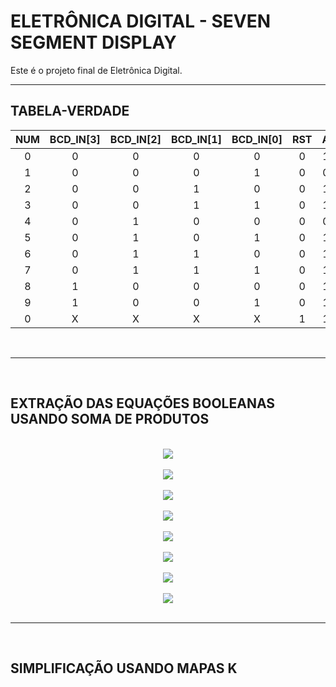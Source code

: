 # ELETRÔNICA DIGITAL - SEVEN SEGMENT DISPLAY

Este é o projeto final de Eletrônica Digital.

---

## TABELA-VERDADE

| NUM | BCD_IN[3] | BCD_IN[2] | BCD_IN[1] | BCD_IN[0] | RST | A | B | C | D | E | F | G | DP  |
|:---:|:---------:|:---------:|:---------:|:---------:|:---:|:-:|:-:|:-:|:-:|:-:|:-:|:-:|:---:|
| 0   | 0         | 0         | 0         | 0         | 0   | 1 | 1 | 1 | 1 | 1 | 1 | 0 |  1  |
| 1   | 0         | 0         | 0         | 1         | 0   | 0 | 1 | 1 | 0 | 0 | 0 | 0 |  1  |
| 2   | 0         | 0         | 1         | 0         | 0   | 1 | 1 | 0 | 1 | 1 | 0 | 1 |  1  |
| 3   | 0         | 0         | 1         | 1         | 0   | 1 | 1 | 1 | 1 | 0 | 0 | 1 |  1  |
| 4   | 0         | 1         | 0         | 0         | 0   | 0 | 1 | 1 | 0 | 0 | 1 | 1 |  1  |
| 5   | 0         | 1         | 0         | 1         | 0   | 1 | 0 | 1 | 1 | 0 | 1 | 1 |  1  |
| 6   | 0         | 1         | 1         | 0         | 0   | 1 | 0 | 1 | 1 | 1 | 1 | 1 |  1  |
| 7   | 0         | 1         | 1         | 1         | 0   | 1 | 1 | 1 | 0 | 0 | 0 | 0 |  1  |
| 8   | 1         | 0         | 0         | 0         | 0   | 1 | 1 | 1 | 1 | 1 | 1 | 1 |  1  |
| 9   | 1         | 0         | 0         | 1         | 0   | 1 | 1 | 1 | 1 | 0 | 1 | 1 |  1  |
| 0   | X         | X         | X         | X         | 1   | 1 | 1 | 1 | 1 | 1 | 1 | 0 |  1  |

<br />

---

<br />

## EXTRAÇÃO DAS EQUAÇÕES BOOLEANAS USANDO SOMA DE PRODUTOS

<br />

<!-- $$
\begin{aligned}
    <\text{INPUT}> \ = \ & \overline{BCD\_IN[3]} \ \overline{BCD\_IN[2]} \ \overline{BCD\_IN[1]} \ \overline{BCD\_IN[0]} + \\

    & \overline{BCD\_IN[3]} \ \overline{BCD\_IN[2]} \ \overline{BCD\_IN[1]} \ BCD\_IN[0] + \\

    & \overline{BCD\_IN[3]} \ \overline{BCD\_IN[2]} \ BCD\_IN[1] \ \overline{BCD\_IN[0]} + \\

    & \overline{BCD\_IN[3]} \ \overline{BCD\_IN[2]} \ BCD\_IN[1] \ BCD\_IN[0] + \\

    & \overline{BCD\_IN[3]} \ BCD\_IN[2] \ \overline{BCD\_IN[1]} \ \overline{BCD\_IN[0]} + \\

    & \overline{BCD\_IN[3]} \ BCD\_IN[2] \ \overline{BCD\_IN[1]} \ BCD\_IN[0] + \\

    & \overline{BCD\_IN[3]} \ BCD\_IN[2] \ BCD\_IN[1] \ \overline{BCD\_IN[0]} + \\

    & \overline{BCD\_IN[3]} \ BCD\_IN[2] \ BCD\_IN[1] \ BCD\_IN[0] + \\

    & BCD\_IN[3] \ \overline{BCD\_IN[2]} \ \overline{BCD\_IN[1]} \ \overline{BCD\_IN[0]} + \\

    & BCD\_IN[3] \ \overline{BCD\_IN[2]} \ \overline{BCD\_IN[1]} \ BCD\_IN[0]
\end{aligned}
$$ --> 

<div align="center"><img src="https://render.githubusercontent.com/render/math?math=%5Cbegin%7Baligned%7D%0A%20%20%20%20%3C%5Ctext%7BINPUT%7D%3E%20%5C%20%3D%20%5C%20%26%20%5Coverline%7BBCD%5C_IN%5B3%5D%7D%20%5C%20%5Coverline%7BBCD%5C_IN%5B2%5D%7D%20%5C%20%5Coverline%7BBCD%5C_IN%5B1%5D%7D%20%5C%20%5Coverline%7BBCD%5C_IN%5B0%5D%7D%20%2B%20%5C%5C%0A%0A%20%20%20%20%26%20%5Coverline%7BBCD%5C_IN%5B3%5D%7D%20%5C%20%5Coverline%7BBCD%5C_IN%5B2%5D%7D%20%5C%20%5Coverline%7BBCD%5C_IN%5B1%5D%7D%20%5C%20BCD%5C_IN%5B0%5D%20%2B%20%5C%5C%0A%0A%20%20%20%20%26%20%5Coverline%7BBCD%5C_IN%5B3%5D%7D%20%5C%20%5Coverline%7BBCD%5C_IN%5B2%5D%7D%20%5C%20BCD%5C_IN%5B1%5D%20%5C%20%5Coverline%7BBCD%5C_IN%5B0%5D%7D%20%2B%20%5C%5C%0A%0A%20%20%20%20%26%20%5Coverline%7BBCD%5C_IN%5B3%5D%7D%20%5C%20%5Coverline%7BBCD%5C_IN%5B2%5D%7D%20%5C%20BCD%5C_IN%5B1%5D%20%5C%20BCD%5C_IN%5B0%5D%20%2B%20%5C%5C%0A%0A%20%20%20%20%26%20%5Coverline%7BBCD%5C_IN%5B3%5D%7D%20%5C%20BCD%5C_IN%5B2%5D%20%5C%20%5Coverline%7BBCD%5C_IN%5B1%5D%7D%20%5C%20%5Coverline%7BBCD%5C_IN%5B0%5D%7D%20%2B%20%5C%5C%0A%0A%20%20%20%20%26%20%5Coverline%7BBCD%5C_IN%5B3%5D%7D%20%5C%20BCD%5C_IN%5B2%5D%20%5C%20%5Coverline%7BBCD%5C_IN%5B1%5D%7D%20%5C%20BCD%5C_IN%5B0%5D%20%2B%20%5C%5C%0A%0A%20%20%20%20%26%20%5Coverline%7BBCD%5C_IN%5B3%5D%7D%20%5C%20BCD%5C_IN%5B2%5D%20%5C%20BCD%5C_IN%5B1%5D%20%5C%20%5Coverline%7BBCD%5C_IN%5B0%5D%7D%20%2B%20%5C%5C%0A%0A%20%20%20%20%26%20%5Coverline%7BBCD%5C_IN%5B3%5D%7D%20%5C%20BCD%5C_IN%5B2%5D%20%5C%20BCD%5C_IN%5B1%5D%20%5C%20BCD%5C_IN%5B0%5D%20%2B%20%5C%5C%0A%0A%20%20%20%20%26%20BCD%5C_IN%5B3%5D%20%5C%20%5Coverline%7BBCD%5C_IN%5B2%5D%7D%20%5C%20%5Coverline%7BBCD%5C_IN%5B1%5D%7D%20%5C%20%5Coverline%7BBCD%5C_IN%5B0%5D%7D%20%2B%20%5C%5C%0A%0A%20%20%20%20%26%20BCD%5C_IN%5B3%5D%20%5C%20%5Coverline%7BBCD%5C_IN%5B2%5D%7D%20%5C%20%5Coverline%7BBCD%5C_IN%5B1%5D%7D%20%5C%20BCD%5C_IN%5B0%5D%0A%5Cend%7Baligned%7D"></div>

<br />

<!-- $$
\begin{aligned}
    A \ = \ & \overline{BCD\_IN[3]} \ \overline{BCD\_IN[2]} \ \overline{BCD\_IN[1]} \ \overline{BCD\_IN[0]} + \\

    

    & \overline{BCD\_IN[3]} \ \overline{BCD\_IN[2]} \ BCD\_IN[1] \ \overline{BCD\_IN[0]} + \\

    & \overline{BCD\_IN[3]} \ \overline{BCD\_IN[2]} \ BCD\_IN[1] \ BCD\_IN[0] + \\

    

    & \overline{BCD\_IN[3]} \ BCD\_IN[2] \ \overline{BCD\_IN[1]} \ BCD\_IN[0] + \\

    & \overline{BCD\_IN[3]} \ BCD\_IN[2] \ BCD\_IN[1] \ \overline{BCD\_IN[0]} + \\

    & \overline{BCD\_IN[3]} \ BCD\_IN[2] \ BCD\_IN[1] \ BCD\_IN[0] + \\

    & BCD\_IN[3] \ \overline{BCD\_IN[2]} \ \overline{BCD\_IN[1]} \ \overline{BCD\_IN[0]} + \\

    & BCD\_IN[3] \ \overline{BCD\_IN[2]} \ \overline{BCD\_IN[1]} \ BCD\_IN[0]
\end{aligned}
$$ --> 

<div align="center"><img src="https://render.githubusercontent.com/render/math?math=%5Cbegin%7Baligned%7D%0A%20%20%20%20A%20%5C%20%3D%20%5C%20%26%20%5Coverline%7BBCD%5C_IN%5B3%5D%7D%20%5C%20%5Coverline%7BBCD%5C_IN%5B2%5D%7D%20%5C%20%5Coverline%7BBCD%5C_IN%5B1%5D%7D%20%5C%20%5Coverline%7BBCD%5C_IN%5B0%5D%7D%20%2B%20%5C%5C%0A%0A%20%20%20%20%0A%0A%20%20%20%20%26%20%5Coverline%7BBCD%5C_IN%5B3%5D%7D%20%5C%20%5Coverline%7BBCD%5C_IN%5B2%5D%7D%20%5C%20BCD%5C_IN%5B1%5D%20%5C%20%5Coverline%7BBCD%5C_IN%5B0%5D%7D%20%2B%20%5C%5C%0A%0A%20%20%20%20%26%20%5Coverline%7BBCD%5C_IN%5B3%5D%7D%20%5C%20%5Coverline%7BBCD%5C_IN%5B2%5D%7D%20%5C%20BCD%5C_IN%5B1%5D%20%5C%20BCD%5C_IN%5B0%5D%20%2B%20%5C%5C%0A%0A%20%20%20%20%0A%0A%20%20%20%20%26%20%5Coverline%7BBCD%5C_IN%5B3%5D%7D%20%5C%20BCD%5C_IN%5B2%5D%20%5C%20%5Coverline%7BBCD%5C_IN%5B1%5D%7D%20%5C%20BCD%5C_IN%5B0%5D%20%2B%20%5C%5C%0A%0A%20%20%20%20%26%20%5Coverline%7BBCD%5C_IN%5B3%5D%7D%20%5C%20BCD%5C_IN%5B2%5D%20%5C%20BCD%5C_IN%5B1%5D%20%5C%20%5Coverline%7BBCD%5C_IN%5B0%5D%7D%20%2B%20%5C%5C%0A%0A%20%20%20%20%26%20%5Coverline%7BBCD%5C_IN%5B3%5D%7D%20%5C%20BCD%5C_IN%5B2%5D%20%5C%20BCD%5C_IN%5B1%5D%20%5C%20BCD%5C_IN%5B0%5D%20%2B%20%5C%5C%0A%0A%20%20%20%20%26%20BCD%5C_IN%5B3%5D%20%5C%20%5Coverline%7BBCD%5C_IN%5B2%5D%7D%20%5C%20%5Coverline%7BBCD%5C_IN%5B1%5D%7D%20%5C%20%5Coverline%7BBCD%5C_IN%5B0%5D%7D%20%2B%20%5C%5C%0A%0A%20%20%20%20%26%20BCD%5C_IN%5B3%5D%20%5C%20%5Coverline%7BBCD%5C_IN%5B2%5D%7D%20%5C%20%5Coverline%7BBCD%5C_IN%5B1%5D%7D%20%5C%20BCD%5C_IN%5B0%5D%0A%5Cend%7Baligned%7D"></div>

<br />

<!-- $$
\begin{aligned}
    B \ = \ & \overline{BCD\_IN[3]} \ \overline{BCD\_IN[2]} \ \overline{BCD\_IN[1]} \ \overline{BCD\_IN[0]} + \\

    & \overline{BCD\_IN[3]} \ \overline{BCD\_IN[2]} \ \overline{BCD\_IN[1]} \ BCD\_IN[0] + \\

    & \overline{BCD\_IN[3]} \ \overline{BCD\_IN[2]} \ BCD\_IN[1] \ \overline{BCD\_IN[0]} + \\

    & \overline{BCD\_IN[3]} \ \overline{BCD\_IN[2]} \ BCD\_IN[1] \ BCD\_IN[0] + \\

    

    

    & \overline{BCD\_IN[3]} \ BCD\_IN[2] \ BCD\_IN[1] \ \overline{BCD\_IN[0]} + \\

    & \overline{BCD\_IN[3]} \ BCD\_IN[2] \ BCD\_IN[1] \ BCD\_IN[0] + \\

    & BCD\_IN[3] \ \overline{BCD\_IN[2]} \ \overline{BCD\_IN[1]} \ \overline{BCD\_IN[0]} + \\

    & BCD\_IN[3] \ \overline{BCD\_IN[2]} \ \overline{BCD\_IN[1]} \ BCD\_IN[0]
\end{aligned}
$$ --> 

<div align="center"><img src="https://render.githubusercontent.com/render/math?math=%5Cbegin%7Baligned%7D%0A%20%20%20%20B%20%5C%20%3D%20%5C%20%26%20%5Coverline%7BBCD%5C_IN%5B3%5D%7D%20%5C%20%5Coverline%7BBCD%5C_IN%5B2%5D%7D%20%5C%20%5Coverline%7BBCD%5C_IN%5B1%5D%7D%20%5C%20%5Coverline%7BBCD%5C_IN%5B0%5D%7D%20%2B%20%5C%5C%0A%0A%20%20%20%20%26%20%5Coverline%7BBCD%5C_IN%5B3%5D%7D%20%5C%20%5Coverline%7BBCD%5C_IN%5B2%5D%7D%20%5C%20%5Coverline%7BBCD%5C_IN%5B1%5D%7D%20%5C%20BCD%5C_IN%5B0%5D%20%2B%20%5C%5C%0A%0A%20%20%20%20%26%20%5Coverline%7BBCD%5C_IN%5B3%5D%7D%20%5C%20%5Coverline%7BBCD%5C_IN%5B2%5D%7D%20%5C%20BCD%5C_IN%5B1%5D%20%5C%20%5Coverline%7BBCD%5C_IN%5B0%5D%7D%20%2B%20%5C%5C%0A%0A%20%20%20%20%26%20%5Coverline%7BBCD%5C_IN%5B3%5D%7D%20%5C%20%5Coverline%7BBCD%5C_IN%5B2%5D%7D%20%5C%20BCD%5C_IN%5B1%5D%20%5C%20BCD%5C_IN%5B0%5D%20%2B%20%5C%5C%0A%0A%20%20%20%20%0A%0A%20%20%20%20%0A%0A%20%20%20%20%26%20%5Coverline%7BBCD%5C_IN%5B3%5D%7D%20%5C%20BCD%5C_IN%5B2%5D%20%5C%20BCD%5C_IN%5B1%5D%20%5C%20%5Coverline%7BBCD%5C_IN%5B0%5D%7D%20%2B%20%5C%5C%0A%0A%20%20%20%20%26%20%5Coverline%7BBCD%5C_IN%5B3%5D%7D%20%5C%20BCD%5C_IN%5B2%5D%20%5C%20BCD%5C_IN%5B1%5D%20%5C%20BCD%5C_IN%5B0%5D%20%2B%20%5C%5C%0A%0A%20%20%20%20%26%20BCD%5C_IN%5B3%5D%20%5C%20%5Coverline%7BBCD%5C_IN%5B2%5D%7D%20%5C%20%5Coverline%7BBCD%5C_IN%5B1%5D%7D%20%5C%20%5Coverline%7BBCD%5C_IN%5B0%5D%7D%20%2B%20%5C%5C%0A%0A%20%20%20%20%26%20BCD%5C_IN%5B3%5D%20%5C%20%5Coverline%7BBCD%5C_IN%5B2%5D%7D%20%5C%20%5Coverline%7BBCD%5C_IN%5B1%5D%7D%20%5C%20BCD%5C_IN%5B0%5D%0A%5Cend%7Baligned%7D"></div>

<br />

<!-- $$
\begin{aligned}
    C \ = \ & \overline{BCD\_IN[3]} \ \overline{BCD\_IN[2]} \ \overline{BCD\_IN[1]} \ \overline{BCD\_IN[0]} + \\

    & \overline{BCD\_IN[3]} \ \overline{BCD\_IN[2]} \ \overline{BCD\_IN[1]} \ BCD\_IN[0] + \\

    

    & \overline{BCD\_IN[3]} \ \overline{BCD\_IN[2]} \ BCD\_IN[1] \ BCD\_IN[0] + \\

    & \overline{BCD\_IN[3]} \ BCD\_IN[2] \ \overline{BCD\_IN[1]} \ \overline{BCD\_IN[0]} + \\

    & \overline{BCD\_IN[3]} \ BCD\_IN[2] \ \overline{BCD\_IN[1]} \ BCD\_IN[0] + \\

    & \overline{BCD\_IN[3]} \ BCD\_IN[2] \ BCD\_IN[1] \ \overline{BCD\_IN[0]} + \\

    & \overline{BCD\_IN[3]} \ BCD\_IN[2] \ BCD\_IN[1] \ BCD\_IN[0] + \\

    & BCD\_IN[3] \ \overline{BCD\_IN[2]} \ \overline{BCD\_IN[1]} \ \overline{BCD\_IN[0]} + \\

    & BCD\_IN[3] \ \overline{BCD\_IN[2]} \ \overline{BCD\_IN[1]} \ BCD\_IN[0]
\end{aligned}
$$ --> 

<div align="center"><img src="https://render.githubusercontent.com/render/math?math=%5Cbegin%7Baligned%7D%0A%20%20%20%20C%20%5C%20%3D%20%5C%20%26%20%5Coverline%7BBCD%5C_IN%5B3%5D%7D%20%5C%20%5Coverline%7BBCD%5C_IN%5B2%5D%7D%20%5C%20%5Coverline%7BBCD%5C_IN%5B1%5D%7D%20%5C%20%5Coverline%7BBCD%5C_IN%5B0%5D%7D%20%2B%20%5C%5C%0A%0A%20%20%20%20%26%20%5Coverline%7BBCD%5C_IN%5B3%5D%7D%20%5C%20%5Coverline%7BBCD%5C_IN%5B2%5D%7D%20%5C%20%5Coverline%7BBCD%5C_IN%5B1%5D%7D%20%5C%20BCD%5C_IN%5B0%5D%20%2B%20%5C%5C%0A%0A%20%20%20%20%0A%0A%20%20%20%20%26%20%5Coverline%7BBCD%5C_IN%5B3%5D%7D%20%5C%20%5Coverline%7BBCD%5C_IN%5B2%5D%7D%20%5C%20BCD%5C_IN%5B1%5D%20%5C%20BCD%5C_IN%5B0%5D%20%2B%20%5C%5C%0A%0A%20%20%20%20%26%20%5Coverline%7BBCD%5C_IN%5B3%5D%7D%20%5C%20BCD%5C_IN%5B2%5D%20%5C%20%5Coverline%7BBCD%5C_IN%5B1%5D%7D%20%5C%20%5Coverline%7BBCD%5C_IN%5B0%5D%7D%20%2B%20%5C%5C%0A%0A%20%20%20%20%26%20%5Coverline%7BBCD%5C_IN%5B3%5D%7D%20%5C%20BCD%5C_IN%5B2%5D%20%5C%20%5Coverline%7BBCD%5C_IN%5B1%5D%7D%20%5C%20BCD%5C_IN%5B0%5D%20%2B%20%5C%5C%0A%0A%20%20%20%20%26%20%5Coverline%7BBCD%5C_IN%5B3%5D%7D%20%5C%20BCD%5C_IN%5B2%5D%20%5C%20BCD%5C_IN%5B1%5D%20%5C%20%5Coverline%7BBCD%5C_IN%5B0%5D%7D%20%2B%20%5C%5C%0A%0A%20%20%20%20%26%20%5Coverline%7BBCD%5C_IN%5B3%5D%7D%20%5C%20BCD%5C_IN%5B2%5D%20%5C%20BCD%5C_IN%5B1%5D%20%5C%20BCD%5C_IN%5B0%5D%20%2B%20%5C%5C%0A%0A%20%20%20%20%26%20BCD%5C_IN%5B3%5D%20%5C%20%5Coverline%7BBCD%5C_IN%5B2%5D%7D%20%5C%20%5Coverline%7BBCD%5C_IN%5B1%5D%7D%20%5C%20%5Coverline%7BBCD%5C_IN%5B0%5D%7D%20%2B%20%5C%5C%0A%0A%20%20%20%20%26%20BCD%5C_IN%5B3%5D%20%5C%20%5Coverline%7BBCD%5C_IN%5B2%5D%7D%20%5C%20%5Coverline%7BBCD%5C_IN%5B1%5D%7D%20%5C%20BCD%5C_IN%5B0%5D%0A%5Cend%7Baligned%7D"></div>

<br />

<!-- $$
\begin{aligned}
    D \ = \ & \overline{BCD\_IN[3]} \ \overline{BCD\_IN[2]} \ \overline{BCD\_IN[1]} \ \overline{BCD\_IN[0]} + \\

    

    & \overline{BCD\_IN[3]} \ \overline{BCD\_IN[2]} \ BCD\_IN[1] \ \overline{BCD\_IN[0]} + \\

    & \overline{BCD\_IN[3]} \ \overline{BCD\_IN[2]} \ BCD\_IN[1] \ BCD\_IN[0] + \\

    

    & \overline{BCD\_IN[3]} \ BCD\_IN[2] \ \overline{BCD\_IN[1]} \ BCD\_IN[0] + \\

    & \overline{BCD\_IN[3]} \ BCD\_IN[2] \ BCD\_IN[1] \ \overline{BCD\_IN[0]} + \\

    

    & BCD\_IN[3] \ \overline{BCD\_IN[2]} \ \overline{BCD\_IN[1]} \ \overline{BCD\_IN[0]} + \\

    & BCD\_IN[3] \ \overline{BCD\_IN[2]} \ \overline{BCD\_IN[1]} \ BCD\_IN[0]
\end{aligned}
$$ --> 

<div align="center"><img src="https://render.githubusercontent.com/render/math?math=%5Cbegin%7Baligned%7D%0A%20%20%20%20D%20%5C%20%3D%20%5C%20%26%20%5Coverline%7BBCD%5C_IN%5B3%5D%7D%20%5C%20%5Coverline%7BBCD%5C_IN%5B2%5D%7D%20%5C%20%5Coverline%7BBCD%5C_IN%5B1%5D%7D%20%5C%20%5Coverline%7BBCD%5C_IN%5B0%5D%7D%20%2B%20%5C%5C%0A%0A%20%20%20%20%0A%0A%20%20%20%20%26%20%5Coverline%7BBCD%5C_IN%5B3%5D%7D%20%5C%20%5Coverline%7BBCD%5C_IN%5B2%5D%7D%20%5C%20BCD%5C_IN%5B1%5D%20%5C%20%5Coverline%7BBCD%5C_IN%5B0%5D%7D%20%2B%20%5C%5C%0A%0A%20%20%20%20%26%20%5Coverline%7BBCD%5C_IN%5B3%5D%7D%20%5C%20%5Coverline%7BBCD%5C_IN%5B2%5D%7D%20%5C%20BCD%5C_IN%5B1%5D%20%5C%20BCD%5C_IN%5B0%5D%20%2B%20%5C%5C%0A%0A%20%20%20%20%0A%0A%20%20%20%20%26%20%5Coverline%7BBCD%5C_IN%5B3%5D%7D%20%5C%20BCD%5C_IN%5B2%5D%20%5C%20%5Coverline%7BBCD%5C_IN%5B1%5D%7D%20%5C%20BCD%5C_IN%5B0%5D%20%2B%20%5C%5C%0A%0A%20%20%20%20%26%20%5Coverline%7BBCD%5C_IN%5B3%5D%7D%20%5C%20BCD%5C_IN%5B2%5D%20%5C%20BCD%5C_IN%5B1%5D%20%5C%20%5Coverline%7BBCD%5C_IN%5B0%5D%7D%20%2B%20%5C%5C%0A%0A%20%20%20%20%0A%0A%20%20%20%20%26%20BCD%5C_IN%5B3%5D%20%5C%20%5Coverline%7BBCD%5C_IN%5B2%5D%7D%20%5C%20%5Coverline%7BBCD%5C_IN%5B1%5D%7D%20%5C%20%5Coverline%7BBCD%5C_IN%5B0%5D%7D%20%2B%20%5C%5C%0A%0A%20%20%20%20%26%20BCD%5C_IN%5B3%5D%20%5C%20%5Coverline%7BBCD%5C_IN%5B2%5D%7D%20%5C%20%5Coverline%7BBCD%5C_IN%5B1%5D%7D%20%5C%20BCD%5C_IN%5B0%5D%0A%5Cend%7Baligned%7D"></div>

<br />

<!-- $$
\begin{aligned}
    E \ = \ & \overline{BCD\_IN[3]} \ \overline{BCD\_IN[2]} \ \overline{BCD\_IN[1]} \ \overline{BCD\_IN[0]} + \\

    

    & \overline{BCD\_IN[3]} \ \overline{BCD\_IN[2]} \ BCD\_IN[1] \ \overline{BCD\_IN[0]} + \\

    

    

    

    & \overline{BCD\_IN[3]} \ BCD\_IN[2] \ BCD\_IN[1] \ \overline{BCD\_IN[0]} + \\

    

    & BCD\_IN[3] \ \overline{BCD\_IN[2]} \ \overline{BCD\_IN[1]} \ \overline{BCD\_IN[0]}


\end{aligned}
$$ --> 

<div align="center"><img src="https://render.githubusercontent.com/render/math?math=%5Cbegin%7Baligned%7D%0A%20%20%20%20E%20%5C%20%3D%20%5C%20%26%20%5Coverline%7BBCD%5C_IN%5B3%5D%7D%20%5C%20%5Coverline%7BBCD%5C_IN%5B2%5D%7D%20%5C%20%5Coverline%7BBCD%5C_IN%5B1%5D%7D%20%5C%20%5Coverline%7BBCD%5C_IN%5B0%5D%7D%20%2B%20%5C%5C%0A%0A%20%20%20%20%0A%0A%20%20%20%20%26%20%5Coverline%7BBCD%5C_IN%5B3%5D%7D%20%5C%20%5Coverline%7BBCD%5C_IN%5B2%5D%7D%20%5C%20BCD%5C_IN%5B1%5D%20%5C%20%5Coverline%7BBCD%5C_IN%5B0%5D%7D%20%2B%20%5C%5C%0A%0A%20%20%20%20%0A%0A%20%20%20%20%0A%0A%20%20%20%20%0A%0A%20%20%20%20%26%20%5Coverline%7BBCD%5C_IN%5B3%5D%7D%20%5C%20BCD%5C_IN%5B2%5D%20%5C%20BCD%5C_IN%5B1%5D%20%5C%20%5Coverline%7BBCD%5C_IN%5B0%5D%7D%20%2B%20%5C%5C%0A%0A%20%20%20%20%0A%0A%20%20%20%20%26%20BCD%5C_IN%5B3%5D%20%5C%20%5Coverline%7BBCD%5C_IN%5B2%5D%7D%20%5C%20%5Coverline%7BBCD%5C_IN%5B1%5D%7D%20%5C%20%5Coverline%7BBCD%5C_IN%5B0%5D%7D%0A%0A%0A%5Cend%7Baligned%7D"></div>

<br />

<!-- $$
\begin{aligned}
    F \ = \ & \overline{BCD\_IN[3]} \ \overline{BCD\_IN[2]} \ \overline{BCD\_IN[1]} \ \overline{BCD\_IN[0]} + \\

    

    

    

    & \overline{BCD\_IN[3]} \ BCD\_IN[2] \ \overline{BCD\_IN[1]} \ \overline{BCD\_IN[0]} + \\

    & \overline{BCD\_IN[3]} \ BCD\_IN[2] \ \overline{BCD\_IN[1]} \ BCD\_IN[0] + \\

    & \overline{BCD\_IN[3]} \ BCD\_IN[2] \ BCD\_IN[1] \ \overline{BCD\_IN[0]} + \\

    

    & BCD\_IN[3] \ \overline{BCD\_IN[2]} \ \overline{BCD\_IN[1]} \ \overline{BCD\_IN[0]} + \\

    & BCD\_IN[3] \ \overline{BCD\_IN[2]} \ \overline{BCD\_IN[1]} \ BCD\_IN[0]
\end{aligned}
$$ --> 

<div align="center"><img src="https://render.githubusercontent.com/render/math?math=%5Cbegin%7Baligned%7D%0A%20%20%20%20F%20%5C%20%3D%20%5C%20%26%20%5Coverline%7BBCD%5C_IN%5B3%5D%7D%20%5C%20%5Coverline%7BBCD%5C_IN%5B2%5D%7D%20%5C%20%5Coverline%7BBCD%5C_IN%5B1%5D%7D%20%5C%20%5Coverline%7BBCD%5C_IN%5B0%5D%7D%20%2B%20%5C%5C%0A%0A%20%20%20%20%0A%0A%20%20%20%20%0A%0A%20%20%20%20%0A%0A%20%20%20%20%26%20%5Coverline%7BBCD%5C_IN%5B3%5D%7D%20%5C%20BCD%5C_IN%5B2%5D%20%5C%20%5Coverline%7BBCD%5C_IN%5B1%5D%7D%20%5C%20%5Coverline%7BBCD%5C_IN%5B0%5D%7D%20%2B%20%5C%5C%0A%0A%20%20%20%20%26%20%5Coverline%7BBCD%5C_IN%5B3%5D%7D%20%5C%20BCD%5C_IN%5B2%5D%20%5C%20%5Coverline%7BBCD%5C_IN%5B1%5D%7D%20%5C%20BCD%5C_IN%5B0%5D%20%2B%20%5C%5C%0A%0A%20%20%20%20%26%20%5Coverline%7BBCD%5C_IN%5B3%5D%7D%20%5C%20BCD%5C_IN%5B2%5D%20%5C%20BCD%5C_IN%5B1%5D%20%5C%20%5Coverline%7BBCD%5C_IN%5B0%5D%7D%20%2B%20%5C%5C%0A%0A%20%20%20%20%0A%0A%20%20%20%20%26%20BCD%5C_IN%5B3%5D%20%5C%20%5Coverline%7BBCD%5C_IN%5B2%5D%7D%20%5C%20%5Coverline%7BBCD%5C_IN%5B1%5D%7D%20%5C%20%5Coverline%7BBCD%5C_IN%5B0%5D%7D%20%2B%20%5C%5C%0A%0A%20%20%20%20%26%20BCD%5C_IN%5B3%5D%20%5C%20%5Coverline%7BBCD%5C_IN%5B2%5D%7D%20%5C%20%5Coverline%7BBCD%5C_IN%5B1%5D%7D%20%5C%20BCD%5C_IN%5B0%5D%0A%5Cend%7Baligned%7D"></div>

<br />

<!-- $$
\begin{aligned}
    G \ = \ 

    

    & \overline{BCD\_IN[3]} \ \overline{BCD\_IN[2]} \ BCD\_IN[1] \ \overline{BCD\_IN[0]} + \\

    & \overline{BCD\_IN[3]} \ \overline{BCD\_IN[2]} \ BCD\_IN[1] \ BCD\_IN[0] + \\

    & \overline{BCD\_IN[3]} \ BCD\_IN[2] \ \overline{BCD\_IN[1]} \ \overline{BCD\_IN[0]} + \\

    & \overline{BCD\_IN[3]} \ BCD\_IN[2] \ \overline{BCD\_IN[1]} \ BCD\_IN[0] + \\

    & \overline{BCD\_IN[3]} \ BCD\_IN[2] \ BCD\_IN[1] \ \overline{BCD\_IN[0]} + \\

    

    & BCD\_IN[3] \ \overline{BCD\_IN[2]} \ \overline{BCD\_IN[1]} \ \overline{BCD\_IN[0]} + \\

    & BCD\_IN[3] \ \overline{BCD\_IN[2]} \ \overline{BCD\_IN[1]} \ BCD\_IN[0]
\end{aligned}
$$ --> 

<div align="center"><img src="https://render.githubusercontent.com/render/math?math=%5Cbegin%7Baligned%7D%0A%20%20%20%20G%20%5C%20%3D%20%5C%20%0A%0A%20%20%20%20%0A%0A%20%20%20%20%26%20%5Coverline%7BBCD%5C_IN%5B3%5D%7D%20%5C%20%5Coverline%7BBCD%5C_IN%5B2%5D%7D%20%5C%20BCD%5C_IN%5B1%5D%20%5C%20%5Coverline%7BBCD%5C_IN%5B0%5D%7D%20%2B%20%5C%5C%0A%0A%20%20%20%20%26%20%5Coverline%7BBCD%5C_IN%5B3%5D%7D%20%5C%20%5Coverline%7BBCD%5C_IN%5B2%5D%7D%20%5C%20BCD%5C_IN%5B1%5D%20%5C%20BCD%5C_IN%5B0%5D%20%2B%20%5C%5C%0A%0A%20%20%20%20%26%20%5Coverline%7BBCD%5C_IN%5B3%5D%7D%20%5C%20BCD%5C_IN%5B2%5D%20%5C%20%5Coverline%7BBCD%5C_IN%5B1%5D%7D%20%5C%20%5Coverline%7BBCD%5C_IN%5B0%5D%7D%20%2B%20%5C%5C%0A%0A%20%20%20%20%26%20%5Coverline%7BBCD%5C_IN%5B3%5D%7D%20%5C%20BCD%5C_IN%5B2%5D%20%5C%20%5Coverline%7BBCD%5C_IN%5B1%5D%7D%20%5C%20BCD%5C_IN%5B0%5D%20%2B%20%5C%5C%0A%0A%20%20%20%20%26%20%5Coverline%7BBCD%5C_IN%5B3%5D%7D%20%5C%20BCD%5C_IN%5B2%5D%20%5C%20BCD%5C_IN%5B1%5D%20%5C%20%5Coverline%7BBCD%5C_IN%5B0%5D%7D%20%2B%20%5C%5C%0A%0A%20%20%20%20%0A%0A%20%20%20%20%26%20BCD%5C_IN%5B3%5D%20%5C%20%5Coverline%7BBCD%5C_IN%5B2%5D%7D%20%5C%20%5Coverline%7BBCD%5C_IN%5B1%5D%7D%20%5C%20%5Coverline%7BBCD%5C_IN%5B0%5D%7D%20%2B%20%5C%5C%0A%0A%20%20%20%20%26%20BCD%5C_IN%5B3%5D%20%5C%20%5Coverline%7BBCD%5C_IN%5B2%5D%7D%20%5C%20%5Coverline%7BBCD%5C_IN%5B1%5D%7D%20%5C%20BCD%5C_IN%5B0%5D%0A%5Cend%7Baligned%7D"></div>

<br />

---

<br />

## SIMPLIFICAÇÃO USANDO MAPAS K

<br />